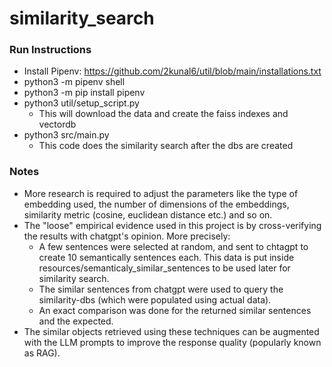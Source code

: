 # similarity_search

### Run Instructions
- Install Pipenv: https://github.com/2kunal6/util/blob/main/installations.txt
- python3 -m pipenv shell
- python3 -m pip install pipenv
- python3 util/setup_script.py
  - This will download the data and create the faiss indexes and vectordb
- python3 src/main.py
  - This code does the similarity search after the dbs are created
    

### Notes
- More research is required to adjust the parameters like the type of embedding used, the number of dimensions of the embeddings, similarity metric (cosine, euclidean distance etc.) and so on.
- The "loose" empirical evidence used in this project is by cross-verifying the results with chatgpt's opinion.  More precisely:
  - A few sentences were selected at random, and sent to chtagpt to create 10 semantically sentences each.  This data is put inside resources/semanticaly_similar_sentences to be used later for similarity search.
  - The similar sentences from chatgpt were used to query the similarity-dbs (which were populated using actual data).
  - An exact comparison was done for the returned similar sentences and the expected. 
- The similar objects retrieved using these techniques can be augmented with the LLM prompts to improve the response quality (popularly known as RAG).

